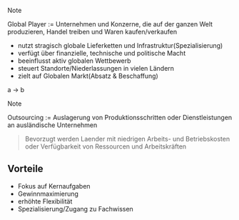 >[!Note]
>Global Player := Unternehmen und Konzerne, die auf der ganzen Welt produzieren, Handel treiben und Waren kaufen/verkaufen
<!--SR:!2024-10-05,4,270-->

- nutzt stragisch globale Lieferketten und Infrastruktur(Spezialisierung)
- verfügt über finanzielle, technische und politische Macht
- beeinflusst aktiv globalen Wettbewerb
- steuert Standorte/Niederlassungen in vielen Ländern
- zielt auf Globalen Markt(Absatz & Beschaffung)

a -> b

>[!Note]
>Outsourcing := Auslagerung von Produktionsschritten oder Dienstleistungen an ausländische Unternehmen
<!--SR:!2024-10-05,4,270-->
>
>Bevorzugt werden Laender mit niedrigen Arbeits- und Betriebskosten oder Verfügbarkeit von Ressourcen und Arbeitskräften

## Vorteile
- Fokus auf Kernaufgaben
- Gewinnmaximierung
- erhöhte Flexibilität
- Spezialisierung/Zugang zu Fachwissen